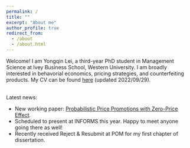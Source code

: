 ```yaml
---
permalink: /
title: ""
excerpt: "About me"
author_profile: true
redirect_from: 
  - /about
  - /about.html
---
```


Welcome! I am Yongqin Lei, a third-year PhD student in Management Science at Ivey Business School, Western University. I am broadly interested in behavorial economics, pricing strategies, and counterfeiting products. My CV can be found [here](https://drive.google.com/file/d/1r9_h6slWpb_tiDQiftI4gl7DzmM1Zpgi/view?usp=sharing) (updated 2022/09/29).



<br/>
Latest news:

* New working paper: [Probabilistic Price Promotions with Zero-Price Effect](https://drive.google.com/file/d/18nA3N3De3QQZZ8U2hKliXMQKTYOQVmGu/view).
* Scheduled to present at INFORMS this year. Happy to meet anyone going there as well!
* Recently received Reject & Resubmit at POM for my first chapter of dissertation. 

